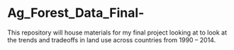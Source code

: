 # Ag_Forest_Data_Final-
This repository will house materials for my final project looking at to look at the trends and tradeoffs in land use across countries from 1990 – 2014.
